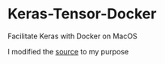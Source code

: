 # Keras-Tensor-Docker
Facilitate Keras with Docker on MacOS

I modified the [source](https://github.com/fchollet/keras/tree/master/docker) to my purpose